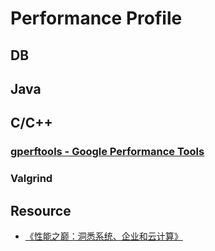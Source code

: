# Performance Profile


## DB

## Java

## C/C++
### [gperftools - Google Performance Tools](https://github.com/gperftools/gperftools)
### Valgrind

## Resource
* [《性能之巅：洞悉系统、企业和云计算》](https://github.com/SunnnyChan/sc.ebooks/blob/master/programe/profile/sys-performance)



